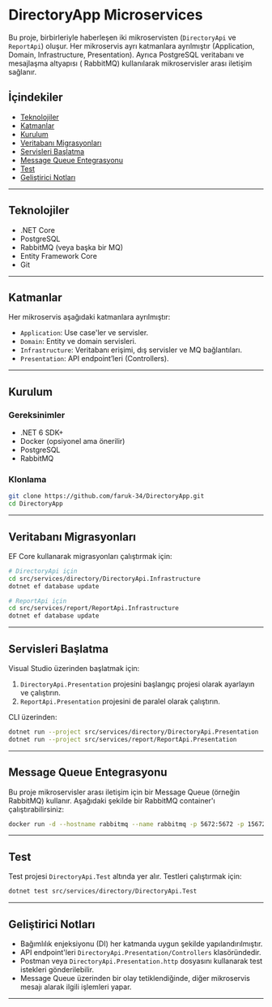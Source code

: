 
# DirectoryApp Microservices

Bu proje, birbirleriyle haberleşen iki mikroservisten (`DirectoryApi` ve `ReportApi`) oluşur. Her mikroservis ayrı katmanlara ayrılmıştır (Application, Domain, Infrastructure, Presentation). Ayrıca PostgreSQL veritabanı ve mesajlaşma altyapısı ( RabbitMQ) kullanılarak mikroservisler arası iletişim sağlanır.

## İçindekiler

- [Teknolojiler](#teknolojiler)
- [Katmanlar](#katmanlar)
- [Kurulum](#kurulum)
- [Veritabanı Migrasyonları](#veritabanı-migrasyonları)
- [Servisleri Başlatma](#servisleri-başlatma)
- [Message Queue Entegrasyonu](#message-queue-entegrasyonu)
- [Test](#test)
- [Geliştirici Notları](#geliştirici-notları)

---

## Teknolojiler

- .NET Core
- PostgreSQL
- RabbitMQ (veya başka bir MQ)
- Entity Framework Core
- Git

---

## Katmanlar

Her mikroservis aşağıdaki katmanlara ayrılmıştır:

- `Application`: Use case'ler ve servisler.
- `Domain`: Entity ve domain servisleri.
- `Infrastructure`: Veritabanı erişimi, dış servisler ve MQ bağlantıları.
- `Presentation`: API endpoint’leri (Controllers).

---

## Kurulum

### Gereksinimler

- .NET 6 SDK+
- Docker (opsiyonel ama önerilir)
- PostgreSQL
- RabbitMQ

### Klonlama

```bash
git clone https://github.com/faruk-34/DirectoryApp.git
cd DirectoryApp
```

---

## Veritabanı Migrasyonları

EF Core kullanarak migrasyonları çalıştırmak için:

```bash
# DirectoryApi için
cd src/services/directory/DirectoryApi.Infrastructure
dotnet ef database update

# ReportApi için
cd src/services/report/ReportApi.Infrastructure
dotnet ef database update
```

---

## Servisleri Başlatma

Visual Studio üzerinden başlatmak için:

1. `DirectoryApi.Presentation` projesini başlangıç projesi olarak ayarlayın ve çalıştırın.
2. `ReportApi.Presentation` projesini de paralel olarak çalıştırın.

CLI üzerinden:

```bash
dotnet run --project src/services/directory/DirectoryApi.Presentation
dotnet run --project src/services/report/ReportApi.Presentation
```

---

## Message Queue Entegrasyonu

Bu proje mikroservisler arası iletişim için bir Message Queue (örneğin RabbitMQ) kullanır. Aşağıdaki şekilde bir RabbitMQ container'ı çalıştırabilirsiniz:

```bash
docker run -d --hostname rabbitmq --name rabbitmq -p 5672:5672 -p 15672:15672 rabbitmq:3-management
```

 

---

## Test

Test projesi `DirectoryApi.Test` altında yer alır. Testleri çalıştırmak için:

```bash
dotnet test src/services/directory/DirectoryApi.Test
```

---

## Geliştirici Notları

- Bağımlılık enjeksiyonu (DI) her katmanda uygun şekilde yapılandırılmıştır.
- API endpoint'leri `DirectoryApi.Presentation/Controllers` klasöründedir.
- Postman veya `DirectoryApi.Presentation.http` dosyasını kullanarak test istekleri gönderilebilir.
- Message Queue üzerinden bir olay tetiklendiğinde, diğer mikroservis mesajı alarak ilgili işlemleri yapar.

--- 
